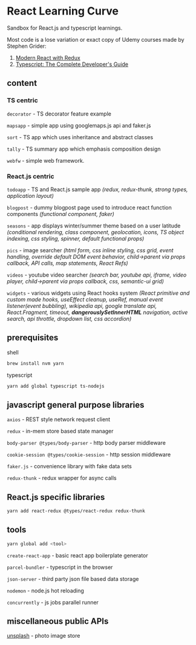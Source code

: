 # React Learning Curve

Sandbox for React.js and typescript learnings.

Most code is a lose variation or exact copy of Udemy courses made by Stephen Grider:

1. [Modern React with Redux](https://www.udemy.com/course/react-redux)
2. [Typescript: The Complete Developer's Guide](https://www.udemy.com/course/typescript-the-complete-developers-guide)

## content

### TS centric

`decorator` - TS decorator feature example

`mapsapp` - simple app using googlemaps.js api and faker.js

`sort` - TS app which uses inheritance and abstract classes

`tally` - TS summary app which emphasis composition design

`webfw` - simple web framework.

### React.js centric

`todoapp` - TS and React.js sample app _(redux, redux-thunk, strong types, application layout)_

`blogpost` - dummy blogpost page used to introduce react function components _(functional component, faker)_

`seasons` - app displays winter/summer theme based on a user latitude _(conditional rendering, class component, geolocation, icons, TS object indexing, css styling, spinner, default functional props)_

`pics` - image searcher _(html form, css inline styling, css grid, event handling, override default DOM event behavior, child->parent via props callback, API calls, map statements, React Refs)_

`videos` - youtube video searcher _(search bar, youtube api, iframe, video player, child->parent via props callback, css, semantic-ui grid)_

`widgets` - various widgets using React hooks system _(React primitive and custom made hooks, useEffect cleanup, useRef, manual event listener(event bubbling), wikipedia api, google translate api, React.Fragment, timeout, **dangerouslySetInnerHTML** navigation, active search, api throttle, dropdown list, css accordion)_

## prerequisites

shell

```bash
brew install nvm yarn
```

typescript

```bash
yarn add global typescript ts-nodejs
```

## javascript general purpose libraries

`axios` - REST style network request client

`redux` - in-mem store based state manager

`body-parser @types/body-parser` - http body parser middleware

`cookie-session @types/cookie-session` - http session middleware

`faker.js` - convenience library with fake data sets

`redux-thunk` - redux wrapper for async calls

## React.js specific libraries

```bash
yarn add react-redux @types/react-redux redux-thunk
```

## tools

```bash
yarn global add <tool>
```

`create-react-app` - basic react app boilerplate generator

`parcel-bundler` - typescript in the browser

`json-server` - third party json file based data storage

`nodemon` - node.js hot reloading

`concurrently` - js jobs parallel runner

## miscellaneous public APIs

[unsplash](https://unsplash.com/developers) - photo image store
